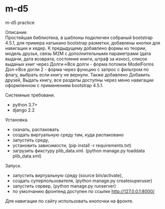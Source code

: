 # m-d5
m-d5 practice

Описание.<br>
Простейшая библиотека, в шаблоны подключен собраный bootstrap 4.5.1, для примера натыкано
bootstrap разметки, добавлены кнопки для навигации и хедер.
К предыдущему добавлено формы из теории, модель друзья, связь M2M с дополнительными
параметрами (дата выдачи, дата возврата, состояние книги, штраф за износ), список выданых книг через
Долги->Все долги - форма потомок ModelForms
Дол->Все догли 2 - форма через функцию с запрос с фильтром по флагу, выбрать если книгу не вернули.
Также добавлено Добавить друзей, Выдать книгу, все разделы доступны через меню навигации оформленном с
применением bootstrap 4.5.1.

Системные требовани.
- python 3.7+
- django 2.2

Установка.
- скачать, распаковать
- создать виртуальную среду там, куда распаковано
- запустить среду,
- установить зависимости, (pip install -r requirements.txt)
- загрузить фикстуру plib_data.xml. (python manage.py loaddata plib_data.xml)

Запуск.
- запустить виртуальную среду (source bin/activate),
- создать суперпользователя, (python manage.py createsuperuser)
- запустить сервер, (python manage.py runserver)
- по умолчанию фронтенд доступен по ссылке http://127.0.0.1:8000/

Для навигации по сайту использовать кнопочки на фронте.
